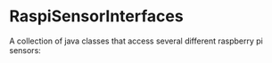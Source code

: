 # RaspiSensorInterfaces
A collection of java classes that access several different raspberry pi sensors:
